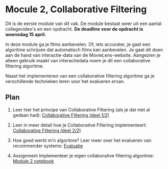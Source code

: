 # Mocule 2, Collaborative Filtering

Dit is de eerste module van dit vak. De module bestaat weer uit een aantal collegevideo's en een opdracht. **De deadline voor de opdracht is woensdag 15 april.**

In deze module ga je films aanbevelen. Of, iets accurater, je gaat een algoritme schrijven dat automatisch films kan aanbevelen. Je gaat dit doen aan de hand van interactie-data van de MovieLens-website. Aangezien je alleen gebruik maakt van interactiedata noem je dit een collaborative filtering algoritme.

Naast het implementeren van een collaborative filtering algoritme ga je verschillende technieken leren voor het evalueren ervan.

## Plan

1. Leer hier het principe van Collaborative Filtering (als je dat niet al gedaan had): [Collaborative Filtering (deel 1/2)](/lectures/collaborative-filtering-1)

2. Leer in meer detail hoe je Collaborative Filtering implementeert: [Collaborative Filtering (deel 2/2)](/lectures/collaborative-filtering-1)

3. Hoe goed werkt m'n algoritme? Leer meer over het evalueren van recommender systems: [Evaluatie](/lectures/evaluatie)

3. <span class="badge badge-primary">Assignment</span> Implementeer je eigen collaborative filtering algoritme: [Module 2 notebook](/collaborative-filtering/assignment)
